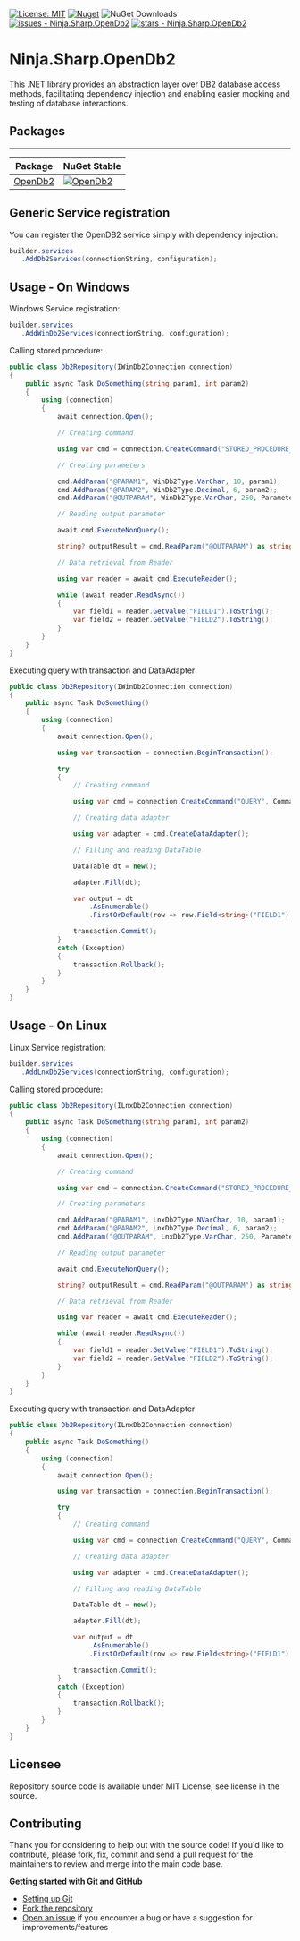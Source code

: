 [![License: MIT](https://img.shields.io/badge/License-MIT-yellow.svg)](https://opensource.org/licenses/MIT)
[![Nuget](https://img.shields.io/nuget/v/Ninja.Sharp.OpenDb2?style=plastic)](https://www.nuget.org/packages/Ninja.Sharp.OpenDb2)
![NuGet Downloads](https://img.shields.io/nuget/dt/Ninja.Sharp.OpenDb2)
[![issues - Ninja.Sharp.OpenDb2](https://img.shields.io/github/issues/thesharpninjas/Ninja.Sharp.OpenDb2)](https://github.com/thesharpninjas/Ninja.Sharp.OpenDb2/issues)
[![stars - Ninja.Sharp.OpenDb2](https://img.shields.io/github/stars/thesharpninjas/Ninja.Sharp.OpenDb2?style=social)](https://github.com/thesharpninjas/Ninja.Sharp.OpenDb2)

# Ninja.Sharp.OpenDb2

This .NET library provides an abstraction layer over DB2 database access methods, facilitating dependency injection and enabling easier mocking and testing of database interactions.

## Packages
--------
 
| Package | NuGet Stable | 
| ------- | ------------ | 
| [OpenDb2](https://www.nuget.org/packages/Ninja.Sharp.OpenDb2/) | [![OpenDb2](https://img.shields.io/badge/nuget-1.1.0-blue)](https://www.nuget.org/packages/OpenDb2/)

## Generic Service registration

You can register the OpenDB2 service simply with dependency injection:

``` csharp
builder.services
   .AddDb2Services(connectionString, configuration);
```

## Usage - On Windows

Windows Service registration:

``` csharp
builder.services
   .AddWinDb2Services(connectionString, configuration);
```

Calling stored procedure:

``` csharp
public class Db2Repository(IWinDb2Connection connection)
{
    public async Task DoSomething(string param1, int param2)
    {
        using (connection)
        {
            await connection.Open();

            // Creating command

            using var cmd = connection.CreateCommand("STORED_PROCEDURE_NAME", CommandType.StoredProcedure);

            // Creating parameters

            cmd.AddParam("@PARAM1", WinDb2Type.VarChar, 10, param1);
            cmd.AddParam("@PARAM2", WinDb2Type.Decimal, 6, param2);
            cmd.AddParam("@OUTPARAM", WinDb2Type.VarChar, 250, ParameterDirection.Output);

            // Reading output parameter

            await cmd.ExecuteNonQuery();

            string? outputResult = cmd.ReadParam("@OUTPARAM") as string;

            // Data retrieval from Reader

            using var reader = await cmd.ExecuteReader();

            while (await reader.ReadAsync())
            {
                var field1 = reader.GetValue("FIELD1").ToString();
                var field2 = reader.GetValue("FIELD2").ToString();
            }
        }
    }
}
```

Executing query with transaction and DataAdapter

``` csharp
public class Db2Repository(IWinDb2Connection connection)
{
    public async Task DoSomething()
    {
        using (connection)
        {
            await connection.Open();

            using var transaction = connection.BeginTransaction();

            try
            {
                // Creating command

                using var cmd = connection.CreateCommand("QUERY", CommandType.Text, transaction);

                // Creating data adapter

                using var adapter = cmd.CreateDataAdapter();

                // Filling and reading DataTable

                DataTable dt = new();

                adapter.Fill(dt);

                var output = dt
                    .AsEnumerable()
                    .FirstOrDefault(row => row.Field<string>("FIELD1") == "VALUE");

                transaction.Commit();
            }
            catch (Exception)
            {
                transaction.Rollback();
            }
        }
    }
}
```

## Usage - On Linux

Linux Service registration:

``` csharp
builder.services
   .AddLnxDb2Services(connectionString, configuration);
```

Calling stored procedure:

``` csharp
public class Db2Repository(ILnxDb2Connection connection)
{
    public async Task DoSomething(string param1, int param2)
    {
        using (connection)
        {
            await connection.Open();

            // Creating command

            using var cmd = connection.CreateCommand("STORED_PROCEDURE_NAME", CommandType.StoredProcedure);

            // Creating parameters

            cmd.AddParam("@PARAM1", LnxDb2Type.NVarChar, 10, param1);
            cmd.AddParam("@PARAM2", LnxDb2Type.Decimal, 6, param2);
            cmd.AddParam("@OUTPARAM", LnxDb2Type.VarChar, 250, ParameterDirection.Output);

            // Reading output parameter

            await cmd.ExecuteNonQuery();

            string? outputResult = cmd.ReadParam("@OUTPARAM") as string;

            // Data retrieval from Reader

            using var reader = await cmd.ExecuteReader();

            while (await reader.ReadAsync())
            {
                var field1 = reader.GetValue("FIELD1").ToString();
                var field2 = reader.GetValue("FIELD2").ToString();
            }
        }
    }
}
```

Executing query with transaction and DataAdapter

``` csharp
public class Db2Repository(ILnxDb2Connection connection)
{
    public async Task DoSomething()
    {
        using (connection)
        {
            await connection.Open();

            using var transaction = connection.BeginTransaction();

            try
            {
                // Creating command

                using var cmd = connection.CreateCommand("QUERY", CommandType.Text, transaction);

                // Creating data adapter

                using var adapter = cmd.CreateDataAdapter();

                // Filling and reading DataTable

                DataTable dt = new();

                adapter.Fill(dt);

                var output = dt
                    .AsEnumerable()
                    .FirstOrDefault(row => row.Field<string>("FIELD1") == "VALUE");

                transaction.Commit();
            }
            catch (Exception)
            {
                transaction.Rollback();
            }
        }
    }
}
```

## Licensee
Repository source code is available under MIT License, see license in the source.

## Contributing
Thank you for considering to help out with the source code!
If you'd like to contribute, please fork, fix, commit and send a pull request for the maintainers to review and merge into the main code base.

**Getting started with Git and GitHub**

 * [Setting up Git](https://docs.github.com/en/get-started/getting-started-with-git/set-up-git)
 * [Fork the repository](https://docs.github.com/en/pull-requests/collaborating-with-pull-requests/working-with-forks/fork-a-repo)
 * [Open an issue](https://github.com/thesharpninjas/Ninja.Sharp.OpenDb2/issues) if you encounter a bug or have a suggestion for improvements/features
